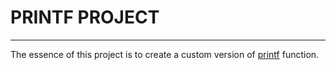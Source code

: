 # PRINTF PROJECT
___

The essence of this project is to create a custom version of [printf](https://man7.org/linux/man-pages/man3/printf.3.html) function.

